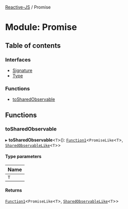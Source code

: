 [Reactive-JS](../README.md) / Promise

# Module: Promise

## Table of contents

### Interfaces

- [Signature](../interfaces/Promise.Signature.md)
- [Type](../interfaces/Promise.Type.md)

### Functions

- [toSharedObservable](Promise.md#tosharedobservable)

## Functions

### toSharedObservable

▸ **toSharedObservable**<`T`\>(): [`Function1`](functions.md#function1)<`PromiseLike`<`T`\>, [`SharedObservableLike`](../interfaces/types.SharedObservableLike.md)<`T`\>\>

#### Type parameters

| Name |
| :------ |
| `T` |

#### Returns

[`Function1`](functions.md#function1)<`PromiseLike`<`T`\>, [`SharedObservableLike`](../interfaces/types.SharedObservableLike.md)<`T`\>\>
